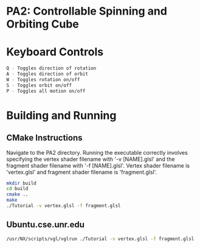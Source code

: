 # PA2: Controllable Spinning and Orbiting Cube

# Keyboard Controls

```bash
Q - Toggles direction of rotation
A - Toggles direction of orbit
W - Toggles rotation on/off
S - Toggles orbit on/off
P - Toggles all motion on/off
```

# Building and Running

## CMake Instructions
Navigate to the PA2 directory. Running the executable correctly involves specifying
the vertex shader filename with '-v [NAME].glsl' and the fragment shader
filename with '-f [NAME].glsl'. Vertex shader filename is 'vertex.glsl' and 
fragment shader filename is 'fragment.glsl'.

```bash
mkdir build
cd build
cmake ..
make
./Tutorial -v vertex.glsl -f fragment.glsl
```


## Ubuntu.cse.unr.edu
```bash
/usr/NX/scripts/vgl/vglrun ./Tutorial -v vertex.glsl -f fragment.glsl
```
